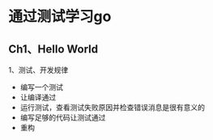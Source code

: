 # 通过测试学习go

## Ch1、Hello World

1、测试、开发规律
* 编写一个测试
* 让编译通过
* 运行测试，查看测试失败原因并检查错误消息是很有意义的
* 编写足够的代码让测试通过
* 重构